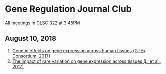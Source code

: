 # Gene Regulation Journal Club
All meetings in CLSC 322 at 3:45PM

## August 10, 2018 
1. [Genetic effects on gene expression across human tissues (GTEx Consortium, 2017)](https://www.nature.com/articles/nature24277)
2. [The impact of rare variation on gene expression across tissues (Li et al., 2017)](https://www.nature.com/articles/nature24267)
